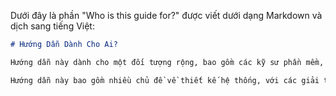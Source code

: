 Dưới đây là phần "Who is this guide for?" được viết dưới dạng Markdown và dịch sang tiếng Việt:

```markdown
# Hướng Dẫn Dành Cho Ai?

Hướng dẫn này dành cho một đối tượng rộng, bao gồm các kỹ sư phần mềm, quản trị viên hệ thống, và các chuyên gia CNTT, những người muốn hiểu về các nguyên lý và các thực tiễn tốt nhất trong việc thiết kế hệ thống có khả năng mở rộng. Nó cũng hữu ích cho những người đang chuẩn bị cho các buổi phỏng vấn thiết kế hệ thống, vì nó cung cấp một cái nhìn toàn diện về các khái niệm và yếu tố quan trọng trong quá trình thiết kế.

Hướng dẫn này bao gồm nhiều chủ đề về thiết kế hệ thống, với các giải thích chi tiết và các liên kết bên ngoài để học thêm về từng chủ đề.